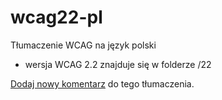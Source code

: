 # wcag22-pl
Tłumaczenie WCAG na język polski

- wersja WCAG 2.2 znajduje się w folderze /22

[Dodaj nowy komentarz](https://github.com/rotnicki/wcag-pl/issues/new) do tego tłumaczenia.
